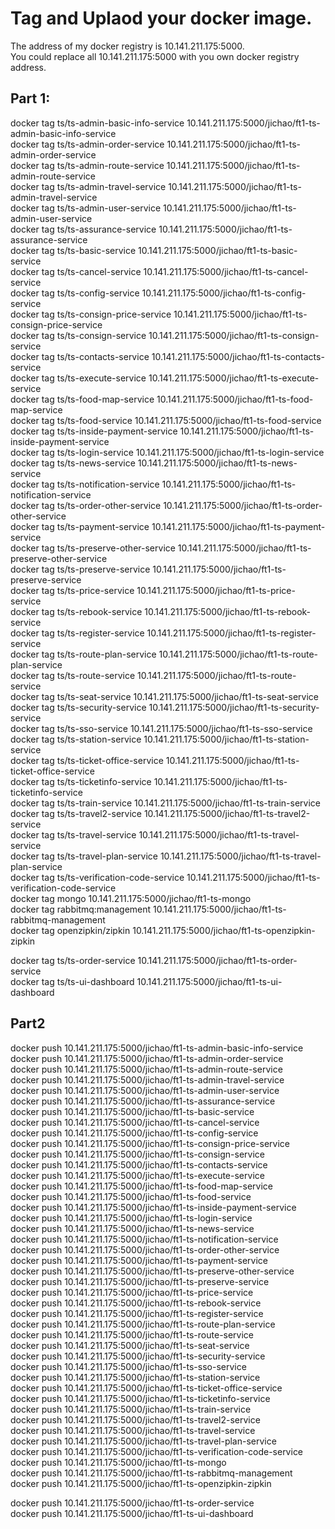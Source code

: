 # Tag and Uplaod your docker image.
The address of my docker registry is 10.141.211.175:5000.    
You could replace all 10.141.211.175:5000 with you own docker registry address.    

## Part 1:
docker tag ts/ts-admin-basic-info-service 10.141.211.175:5000/jichao/ft1-ts-admin-basic-info-service    
docker tag ts/ts-admin-order-service 10.141.211.175:5000/jichao/ft1-ts-admin-order-service    
docker tag ts/ts-admin-route-service 10.141.211.175:5000/jichao/ft1-ts-admin-route-service    
docker tag ts/ts-admin-travel-service 10.141.211.175:5000/jichao/ft1-ts-admin-travel-service    
docker tag ts/ts-admin-user-service 10.141.211.175:5000/jichao/ft1-ts-admin-user-service    
docker tag ts/ts-assurance-service 10.141.211.175:5000/jichao/ft1-ts-assurance-service    
docker tag ts/ts-basic-service 10.141.211.175:5000/jichao/ft1-ts-basic-service    
docker tag ts/ts-cancel-service 10.141.211.175:5000/jichao/ft1-ts-cancel-service    
docker tag ts/ts-config-service 10.141.211.175:5000/jichao/ft1-ts-config-service    
docker tag ts/ts-consign-price-service 10.141.211.175:5000/jichao/ft1-ts-consign-price-service    
docker tag ts/ts-consign-service 10.141.211.175:5000/jichao/ft1-ts-consign-service    
docker tag ts/ts-contacts-service 10.141.211.175:5000/jichao/ft1-ts-contacts-service    
docker tag ts/ts-execute-service 10.141.211.175:5000/jichao/ft1-ts-execute-service    
docker tag ts/ts-food-map-service 10.141.211.175:5000/jichao/ft1-ts-food-map-service    
docker tag ts/ts-food-service 10.141.211.175:5000/jichao/ft1-ts-food-service    
docker tag ts/ts-inside-payment-service 10.141.211.175:5000/jichao/ft1-ts-inside-payment-service    
docker tag ts/ts-login-service 10.141.211.175:5000/jichao/ft1-ts-login-service    
docker tag ts/ts-news-service 10.141.211.175:5000/jichao/ft1-ts-news-service    
docker tag ts/ts-notification-service 10.141.211.175:5000/jichao/ft1-ts-notification-service    
docker tag ts/ts-order-other-service 10.141.211.175:5000/jichao/ft1-ts-order-other-service    
docker tag ts/ts-payment-service 10.141.211.175:5000/jichao/ft1-ts-payment-service    
docker tag ts/ts-preserve-other-service 10.141.211.175:5000/jichao/ft1-ts-preserve-other-service    
docker tag ts/ts-preserve-service 10.141.211.175:5000/jichao/ft1-ts-preserve-service    
docker tag ts/ts-price-service 10.141.211.175:5000/jichao/ft1-ts-price-service    
docker tag ts/ts-rebook-service 10.141.211.175:5000/jichao/ft1-ts-rebook-service    
docker tag ts/ts-register-service 10.141.211.175:5000/jichao/ft1-ts-register-service    
docker tag ts/ts-route-plan-service 10.141.211.175:5000/jichao/ft1-ts-route-plan-service    
docker tag ts/ts-route-service 10.141.211.175:5000/jichao/ft1-ts-route-service    
docker tag ts/ts-seat-service 10.141.211.175:5000/jichao/ft1-ts-seat-service    
docker tag ts/ts-security-service 10.141.211.175:5000/jichao/ft1-ts-security-service    
docker tag ts/ts-sso-service 10.141.211.175:5000/jichao/ft1-ts-sso-service    
docker tag ts/ts-station-service 10.141.211.175:5000/jichao/ft1-ts-station-service    
docker tag ts/ts-ticket-office-service 10.141.211.175:5000/jichao/ft1-ts-ticket-office-service    
docker tag ts/ts-ticketinfo-service 10.141.211.175:5000/jichao/ft1-ts-ticketinfo-service    
docker tag ts/ts-train-service 10.141.211.175:5000/jichao/ft1-ts-train-service    
docker tag ts/ts-travel2-service 10.141.211.175:5000/jichao/ft1-ts-travel2-service    
docker tag ts/ts-travel-service 10.141.211.175:5000/jichao/ft1-ts-travel-service    
docker tag ts/ts-travel-plan-service 10.141.211.175:5000/jichao/ft1-ts-travel-plan-service    
docker tag ts/ts-verification-code-service 10.141.211.175:5000/jichao/ft1-ts-verification-code-service    
docker tag mongo 10.141.211.175:5000/jichao/ft1-ts-mongo    
docker tag rabbitmq:management 10.141.211.175:5000/jichao/ft1-ts-rabbitmq-management      
docker tag openzipkin/zipkin 10.141.211.175:5000/jichao/ft1-ts-openzipkin-zipkin    

docker tag ts/ts-order-service 10.141.211.175:5000/jichao/ft1-ts-order-service    
docker tag ts/ts-ui-dashboard 10.141.211.175:5000/jichao/ft1-ts-ui-dashboard    

## Part2
docker push 10.141.211.175:5000/jichao/ft1-ts-admin-basic-info-service    
docker push 10.141.211.175:5000/jichao/ft1-ts-admin-order-service    
docker push 10.141.211.175:5000/jichao/ft1-ts-admin-route-service    
docker push 10.141.211.175:5000/jichao/ft1-ts-admin-travel-service    
docker push 10.141.211.175:5000/jichao/ft1-ts-admin-user-service    
docker push 10.141.211.175:5000/jichao/ft1-ts-assurance-service    
docker push 10.141.211.175:5000/jichao/ft1-ts-basic-service    
docker push 10.141.211.175:5000/jichao/ft1-ts-cancel-service    
docker push 10.141.211.175:5000/jichao/ft1-ts-config-service    
docker push 10.141.211.175:5000/jichao/ft1-ts-consign-price-service    
docker push 10.141.211.175:5000/jichao/ft1-ts-consign-service    
docker push 10.141.211.175:5000/jichao/ft1-ts-contacts-service    
docker push 10.141.211.175:5000/jichao/ft1-ts-execute-service    
docker push 10.141.211.175:5000/jichao/ft1-ts-food-map-service    
docker push 10.141.211.175:5000/jichao/ft1-ts-food-service    
docker push 10.141.211.175:5000/jichao/ft1-ts-inside-payment-service    
docker push 10.141.211.175:5000/jichao/ft1-ts-login-service    
docker push 10.141.211.175:5000/jichao/ft1-ts-news-service    
docker push 10.141.211.175:5000/jichao/ft1-ts-notification-service    
docker push 10.141.211.175:5000/jichao/ft1-ts-order-other-service     
docker push 10.141.211.175:5000/jichao/ft1-ts-payment-service    
docker push 10.141.211.175:5000/jichao/ft1-ts-preserve-other-service    
docker push 10.141.211.175:5000/jichao/ft1-ts-preserve-service    
docker push 10.141.211.175:5000/jichao/ft1-ts-price-service    
docker push 10.141.211.175:5000/jichao/ft1-ts-rebook-service    
docker push 10.141.211.175:5000/jichao/ft1-ts-register-service    
docker push 10.141.211.175:5000/jichao/ft1-ts-route-plan-service    
docker push 10.141.211.175:5000/jichao/ft1-ts-route-service    
docker push 10.141.211.175:5000/jichao/ft1-ts-seat-service    
docker push 10.141.211.175:5000/jichao/ft1-ts-security-service    
docker push 10.141.211.175:5000/jichao/ft1-ts-sso-service    
docker push 10.141.211.175:5000/jichao/ft1-ts-station-service    
docker push 10.141.211.175:5000/jichao/ft1-ts-ticket-office-service    
docker push 10.141.211.175:5000/jichao/ft1-ts-ticketinfo-service    
docker push 10.141.211.175:5000/jichao/ft1-ts-train-service    
docker push 10.141.211.175:5000/jichao/ft1-ts-travel2-service    
docker push 10.141.211.175:5000/jichao/ft1-ts-travel-service     
docker push 10.141.211.175:5000/jichao/ft1-ts-travel-plan-service    
docker push 10.141.211.175:5000/jichao/ft1-ts-verification-code-service    
docker push 10.141.211.175:5000/jichao/ft1-ts-mongo       
docker push 10.141.211.175:5000/jichao/ft1-ts-rabbitmq-management       
docker push 10.141.211.175:5000/jichao/ft1-ts-openzipkin-zipkin   

docker push 10.141.211.175:5000/jichao/ft1-ts-order-service   
docker push 10.141.211.175:5000/jichao/ft1-ts-ui-dashboard    
 